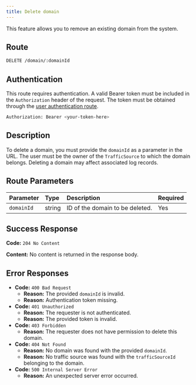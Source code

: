 ```yaml
---
title: Delete domain
---
```


This feature allows you to remove an existing domain from the system.

## Route

```bash
DELETE /domain/:domainId
```

## Authentication

This route requires authentication. A valid Bearer token must be included in the `Authorization` header of the request. The token must be obtained through the [user authentication route](/en/user/authuser/).

```bash
Authorization: Bearer <your-token-here>
```

## Description

To delete a domain, you must provide the `domainId` as a parameter in the URL. The user must be the owner of the `TrafficSource` to which the domain belongs. Deleting a domain may affect associated log records.

## Route Parameters

| Parameter  | Type   | Description                     | Required |
| :--------- | :----- | :------------------------------ | :------- |
| `domainId` | string | ID of the domain to be deleted. | Yes      |

## Success Response

**Code:** `204 No Content`

**Content:** No content is returned in the response body.

## Error Responses

- **Code:** `400 Bad Request`
  - **Reason:** The provided `domainId` is invalid.
  - **Reason:** Authentication token missing.
- **Code:** `401 Unauthorized`
  - **Reason:** The requester is not authenticated.
  - **Reason:** The provided token is invalid.
- **Code:** `403 Forbidden`
  - **Reason:** The requester does not have permission to delete this domain.
- **Code:** `404 Not Found`
  - **Reason:** No domain was found with the provided `domainId`.
  - **Reason:** No traffic source was found with the `trafficSourceId` belonging to the domain.
- **Code:** `500 Internal Server Error`
  - **Reason:** An unexpected server error occurred.

